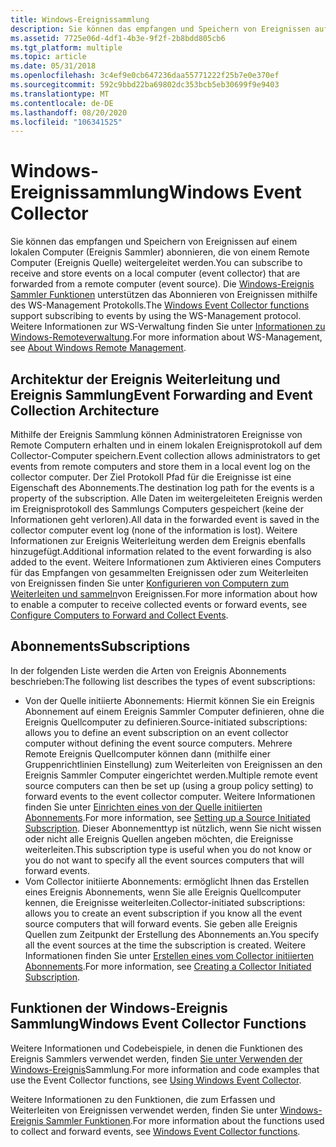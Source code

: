 ```yaml
---
title: Windows-Ereignissammlung
description: Sie können das empfangen und Speichern von Ereignissen auf einem lokalen Computer (Ereignis Sammler) abonnieren, die von einem Remote Computer (Ereignis Quelle) weitergeleitet werden.
ms.assetid: 7725e06d-4df1-4b3e-9f2f-2b8bdd805cb6
ms.tgt_platform: multiple
ms.topic: article
ms.date: 05/31/2018
ms.openlocfilehash: 3c4ef9e0cb647236daa55771222f25b7e0e370ef
ms.sourcegitcommit: 592c9bbd22ba69802dc353bcb5eb30699f9e9403
ms.translationtype: MT
ms.contentlocale: de-DE
ms.lasthandoff: 08/20/2020
ms.locfileid: "106341525"
---
```

# <a name="windows-event-collector"></a><span data-ttu-id="022ce-103">Windows-Ereignissammlung</span><span class="sxs-lookup"><span data-stu-id="022ce-103">Windows Event Collector</span></span>

<span data-ttu-id="022ce-104">Sie können das empfangen und Speichern von Ereignissen auf einem lokalen Computer (Ereignis Sammler) abonnieren, die von einem Remote Computer (Ereignis Quelle) weitergeleitet werden.</span><span class="sxs-lookup"><span data-stu-id="022ce-104">You can subscribe to receive and store events on a local computer (event collector) that are forwarded from a remote computer (event source).</span></span> <span data-ttu-id="022ce-105">Die [Windows-Ereignis Sammler Funktionen](windows-event-collector-functions.md) unterstützen das Abonnieren von Ereignissen mithilfe des WS-Management Protokolls.</span><span class="sxs-lookup"><span data-stu-id="022ce-105">The [Windows Event Collector functions](windows-event-collector-functions.md) support subscribing to events by using the WS-Management protocol.</span></span> <span data-ttu-id="022ce-106">Weitere Informationen zur WS-Verwaltung finden Sie unter [Informationen zu Windows-Remoteverwaltung](/windows/desktop/WinRM/about-windows-remote-management).</span><span class="sxs-lookup"><span data-stu-id="022ce-106">For more information about WS-Management, see [About Windows Remote Management](/windows/desktop/WinRM/about-windows-remote-management).</span></span>

## <a name="event-forwarding-and-event-collection-architecture"></a><span data-ttu-id="022ce-107">Architektur der Ereignis Weiterleitung und Ereignis Sammlung</span><span class="sxs-lookup"><span data-stu-id="022ce-107">Event Forwarding and Event Collection Architecture</span></span>

<span data-ttu-id="022ce-108">Mithilfe der Ereignis Sammlung können Administratoren Ereignisse von Remote Computern erhalten und in einem lokalen Ereignisprotokoll auf dem Collector-Computer speichern.</span><span class="sxs-lookup"><span data-stu-id="022ce-108">Event collection allows administrators to get events from remote computers and store them in a local event log on the collector computer.</span></span> <span data-ttu-id="022ce-109">Der Ziel Protokoll Pfad für die Ereignisse ist eine Eigenschaft des Abonnements.</span><span class="sxs-lookup"><span data-stu-id="022ce-109">The destination log path for the events is a property of the subscription.</span></span> <span data-ttu-id="022ce-110">Alle Daten im weitergeleiteten Ereignis werden im Ereignisprotokoll des Sammlungs Computers gespeichert (keine der Informationen geht verloren).</span><span class="sxs-lookup"><span data-stu-id="022ce-110">All data in the forwarded event is saved in the collector computer event log (none of the information is lost).</span></span> <span data-ttu-id="022ce-111">Weitere Informationen zur Ereignis Weiterleitung werden dem Ereignis ebenfalls hinzugefügt.</span><span class="sxs-lookup"><span data-stu-id="022ce-111">Additional information related to the event forwarding is also added to the event.</span></span> <span data-ttu-id="022ce-112">Weitere Informationen zum Aktivieren eines Computers für das Empfangen von gesammelten Ereignissen oder zum Weiterleiten von Ereignissen finden Sie unter [Konfigurieren von Computern zum Weiterleiten und sammeln](/previous-versions/windows/it-pro/windows-server-2008-R2-and-2008/cc748890(v=ws.11))von Ereignissen.</span><span class="sxs-lookup"><span data-stu-id="022ce-112">For more information about how to enable a computer to receive collected events or forward events, see [Configure Computers to Forward and Collect Events](/previous-versions/windows/it-pro/windows-server-2008-R2-and-2008/cc748890(v=ws.11)).</span></span>

## <a name="subscriptions"></a><span data-ttu-id="022ce-113">Abonnements</span><span class="sxs-lookup"><span data-stu-id="022ce-113">Subscriptions</span></span>

<span data-ttu-id="022ce-114">In der folgenden Liste werden die Arten von Ereignis Abonnements beschrieben:</span><span class="sxs-lookup"><span data-stu-id="022ce-114">The following list describes the types of event subscriptions:</span></span>

-   <span data-ttu-id="022ce-115">Von der Quelle initiierte Abonnements: Hiermit können Sie ein Ereignis Abonnement auf einem Ereignis Sammler Computer definieren, ohne die Ereignis Quellcomputer zu definieren.</span><span class="sxs-lookup"><span data-stu-id="022ce-115">Source-initiated subscriptions: allows you to define an event subscription on an event collector computer without defining the event source computers.</span></span> <span data-ttu-id="022ce-116">Mehrere Remote Ereignis Quellcomputer können dann (mithilfe einer Gruppenrichtlinien Einstellung) zum Weiterleiten von Ereignissen an den Ereignis Sammler Computer eingerichtet werden.</span><span class="sxs-lookup"><span data-stu-id="022ce-116">Multiple remote event source computers can then be set up (using a group policy setting) to forward events to the event collector computer.</span></span> <span data-ttu-id="022ce-117">Weitere Informationen finden Sie unter [Einrichten eines von der Quelle initiierten Abonnements](setting-up-a-source-initiated-subscription.md).</span><span class="sxs-lookup"><span data-stu-id="022ce-117">For more information, see [Setting up a Source Initiated Subscription](setting-up-a-source-initiated-subscription.md).</span></span> <span data-ttu-id="022ce-118">Dieser Abonnementtyp ist nützlich, wenn Sie nicht wissen oder nicht alle Ereignis Quellen angeben möchten, die Ereignisse weiterleiten.</span><span class="sxs-lookup"><span data-stu-id="022ce-118">This subscription type is useful when you do not know or you do not want to specify all the event sources computers that will forward events.</span></span>
-   <span data-ttu-id="022ce-119">Vom Collector initiierte Abonnements: ermöglicht Ihnen das Erstellen eines Ereignis Abonnements, wenn Sie alle Ereignis Quellcomputer kennen, die Ereignisse weiterleiten.</span><span class="sxs-lookup"><span data-stu-id="022ce-119">Collector-initiated subscriptions: allows you to create an event subscription if you know all the event source computers that will forward events.</span></span> <span data-ttu-id="022ce-120">Sie geben alle Ereignis Quellen zum Zeitpunkt der Erstellung des Abonnements an.</span><span class="sxs-lookup"><span data-stu-id="022ce-120">You specify all the event sources at the time the subscription is created.</span></span> <span data-ttu-id="022ce-121">Weitere Informationen finden Sie unter [Erstellen eines vom Collector initiierten Abonnements](creating-an-event-collector-subscription.md).</span><span class="sxs-lookup"><span data-stu-id="022ce-121">For more information, see [Creating a Collector Initiated Subscription](creating-an-event-collector-subscription.md).</span></span>

## <a name="windows-event-collector-functions"></a><span data-ttu-id="022ce-122">Funktionen der Windows-Ereignis Sammlung</span><span class="sxs-lookup"><span data-stu-id="022ce-122">Windows Event Collector Functions</span></span>

<span data-ttu-id="022ce-123">Weitere Informationen und Codebeispiele, in denen die Funktionen des Ereignis Sammlers verwendet werden, finden [Sie unter Verwenden der Windows-Ereignis](using-windows-event-collector.md)Sammlung.</span><span class="sxs-lookup"><span data-stu-id="022ce-123">For more information and code examples that use the Event Collector functions, see [Using Windows Event Collector](using-windows-event-collector.md).</span></span>

<span data-ttu-id="022ce-124">Weitere Informationen zu den Funktionen, die zum Erfassen und Weiterleiten von Ereignissen verwendet werden, finden Sie unter [Windows-Ereignis Sammler Funktionen](windows-event-collector-functions.md).</span><span class="sxs-lookup"><span data-stu-id="022ce-124">For more information about the functions used to collect and forward events, see [Windows Event Collector functions](windows-event-collector-functions.md).</span></span>

 

 